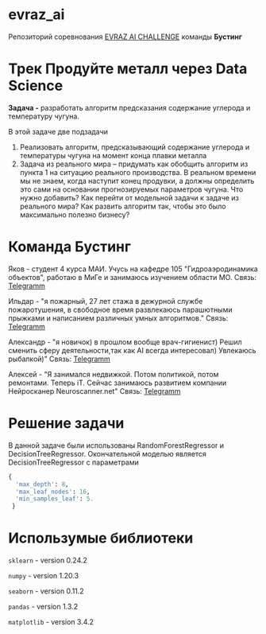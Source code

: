 # evraz_ai

Репозиторий соревнования [EVRAZ AI CHALLENGE](https://hackathon.evraz.com/) команды **Бустинг**

# Трек Продуйте металл через Data Science

**Задача -** разработать алгоритм предсказания содержание углерода и температуру чугуна.

В этой задаче две подзадачи

1. Реализовать алгоритм, предсказывающий содержание углерода и температуры чугуна на момент конца плавки металла
2. Задача из реального мира – придумать как обобщить алгоритм из пункта 1 на ситуацию реального производства. В реальном времени мы не знаем, когда наступит конец продувки, а должны определить это сами на основании прогнозируемых параметров чугуна. Что нужно добавить? Как перейти от модельной задачи к задаче из реального мира? Как развить алгоритм так, чтобы это было максимально полезно бизнесу?

# Команда Бустинг

Яков - студент 4 курса МАИ. Учусь на кафедре 105 "Гидроаэродинамика объектов", работаю в МиГе и занимаюсь изучением области МО.
Связь: [Telegramm](https://t.me/leeyakov)

Ильдар - "я пожарный, 27 лет стажа в дежурной службе пожаротушения, в свободное время развлекаюсь парашютными прыжками и написанием различных умных алгоритмов."
Связь: [Telegramm](https://t.me/IldarKhuzin)

Александр - "я новичок) в прошлом вообще врач-гигиенист) Решил сменить сферу деятельности,так как AI всегда интересовал) Увлекаюсь рыбалкой)"
Связь: [Telegramm](https://t.me/Alnibl)

Алексей - "Я занимался недвижкой. Потом политикой, потом ремонтами. Теперь iT. Сейчас занимаюсь развитием компании Нейросканер 
Neuroscanner.net"
Связь: [Telegramm](https://t.me/Begemotos)

# Решение задачи

В данной задаче были использованы RandomForestRegressor и DecisionTreeRegressor. Окончательной моделью является DecisionTreeRegressor с параметрами 

```python
{
  'max_depth': 8,
  'max_leaf_nodes': 16, 
  'min_samples_leaf': 5. 
 }
```

# Использумые библиотеки 

```sklearn``` - version 0.24.2

```numpy``` - version 1.20.3

```seaborn``` - version 0.11.2

```pandas``` - version 1.3.2

```matplotlib``` - version 3.4.2
